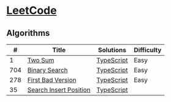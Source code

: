 # [LeetCode](https://leetcode.com/problemset/algorithms/)

## Algorithms

|  #  |    Title    |    Solutions    |    Difficulty    
|-----|-------------|-----------------|------------------
| 1 | [Two Sum](https://leetcode.com/problems/two-sum/) | [TypeScript](../master/algorithms/_1.ts) | Easy 
| 704 | [Binary Search](https://leetcode.com/problems/binary-search/) | [TypeScript](../master/algorithms/_704.ts) | Easy
| 278 | [First Bad Version](https://leetcode.com/problems/first-bad-version/) | [TypeScript](../master/algorithms/_278.ts) | Easy
| 35 | [Search Insert Position](https://leetcode.com/problems/search-insert-position/) | [TypeScript](../master/algorithms/_35.ts)